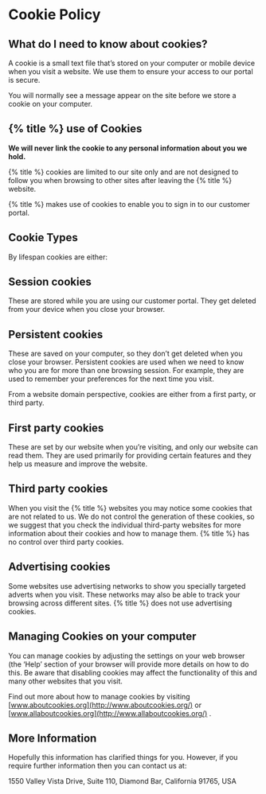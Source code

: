 # Cookie Policy


## What do I need to know about cookies?

A cookie is a small text file that’s stored on your computer or mobile device when you visit a website. We use them to ensure your access to our portal is secure.

You will normally see a message appear on the site before we store a cookie on your computer.


## {% title %} use of Cookies

**We will never link the cookie to any personal information about you we hold.**

{% title %} cookies are limited to our site only and are not designed to follow you when browsing to other sites after leaving the {% title %} website.

{% title %} makes use of cookies to enable you to sign in to our customer portal.


## Cookie Types

By lifespan cookies are either:


## Session cookies

These are stored while you are using our customer portal. They get deleted from your device when you close your browser.

## Persistent cookies

These are saved on your computer, so they don’t get deleted when you close your browser. Persistent cookies are used when we need to know who you are for more than one browsing session. For example, they are used to remember your preferences for the next time you visit.

From a website domain perspective, cookies are either from a first party, or third party.

## First party cookies

These are set by our website when you’re visiting, and only our website can read them. They are used primarily for providing certain features and they help us measure and improve the website. 

## Third party cookies

When you visit the {% title %} websites you may notice some cookies that are not related to us. We do not control the generation of these cookies, so we suggest that you check the individual third-party websites for more information about their cookies and how to manage them. {% title %} has no control over third party cookies.

## Advertising cookies

Some websites use advertising networks to show you specially targeted adverts when you visit. These networks may also be able to track your browsing across different sites. {% title %} does not use advertising cookies.

## Managing Cookies on your computer

You can manage cookies by adjusting the settings on your web browser (the ‘Help’ section of your browser will provide more details on how to do this.  Be aware that disabling cookies may affect the functionality of this and many other websites that you visit.

Find out more about how to manage cookies by visiting [www.aboutcookies.org](http://www.aboutcookies.org/) or [www.allaboutcookies.org](http://www.allaboutcookies.org/) .

## More Information

Hopefully this information has clarified things for you.  However, if you require further information then you can contact us at:

1550 Valley Vista Drive, Suite 110, Diamond Bar, California 91765, USA

